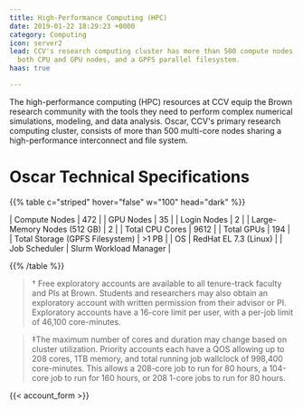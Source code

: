 ```yaml
---
title: High-Performance Computing (HPC)
date: 2019-01-22 18:29:23 +0000
category: Computing
icon: server2
lead: CCV's research computing cluster has more than 500 compute nodes, including
  both CPU and GPU nodes, and a GPFS parallel filesystem.
haas: true

---
```

The high-performance computing (HPC) resources at CCV equip the Brown research community with the tools they need to perform complex numerical simulations, modeling, and data analysis. Oscar, CCV's primary research computing cluster, consists of more than 500 multi-core nodes sharing a high-performance interconnect and file system. 

# Oscar Technical Specifications

{{% table c="striped" hover="false" w="100" head="dark" %}}

| Compute Nodes | 472 |
| GPU Nodes | 35 |
| Login Nodes | 2 |
| Large-Memory Nodes (512 GB) | 2 |
| Total CPU Cores | 9612 |
| Total GPUs | 194 |
| Total Storage (GPFS Filesystem) | >1 PB |
| OS | RedHat EL 7.3 (Linux) |
| Job Scheduler | Slurm Workload Manager |

{{% /table %}}

> † Free exploratory accounts are available to all tenure-track faculty and PIs at Brown. Students and researchers may also obtain an exploratory account with written permission from their advisor or PI. Exploratory accounts have a 16-core limit per user, with a per-job limit of 46,100 core-minutes.

> ‡The maximum number of cores and duration may change based on cluster utilization. Priority accounts each have a QOS allowing up to 208 cores, 1TB memory, and total running job wallclock of 998,400 core-minutes. This allows a 208-core job to run for 80 hours, a 104-core job to run for 160 hours, or 208 1-core jobs to run for 80 hours.

{{< account_form >}}